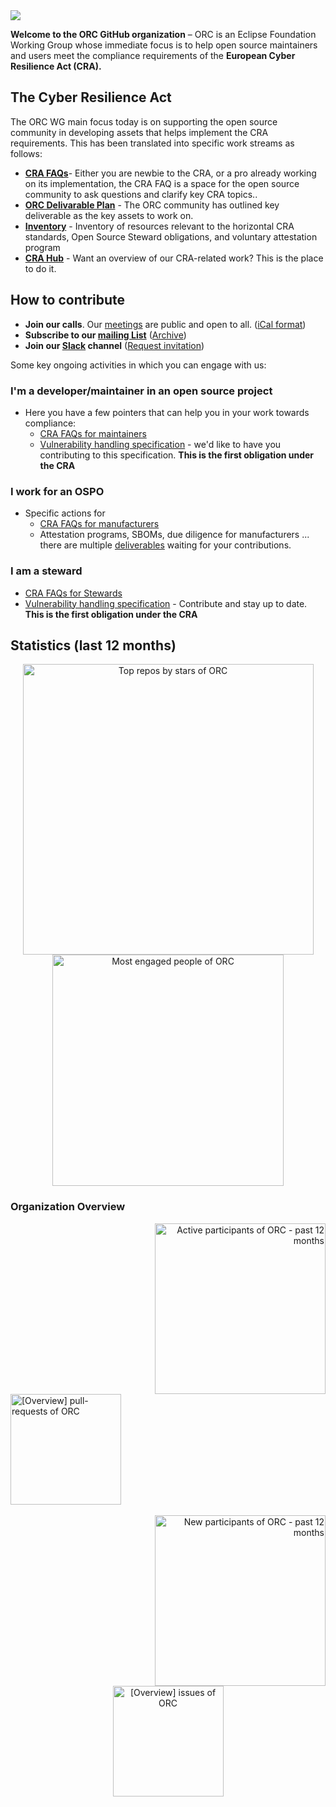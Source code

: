  <img src="https://github.com/user-attachments/assets/e3e706de-2225-4242-84cd-a9dbe517c447" />


**Welcome to the ORC GitHub organization** – ORC is an Eclipse Foundation Working Group whose immediate focus is to help open source maintainers and users meet the compliance requirements of the **European Cyber Resilience Act (CRA).**

## The Cyber Resilience Act

The ORC WG main focus today is on supporting the open source community in developing assets that helps implement the CRA requirements. This has been translated into specific work streams as follows:
- **[CRA FAQs](https://github.com/orcwg/cra-hub)**- Either you are newbie to the CRA, or a pro already working on its implementation, the CRA FAQ is a space for the open source community to ask questions and clarify key CRA topics..
- **[ORC Delivarable Plan](https://github.com/orcwg/orcwg/tree/main/cyber-resilience-sig#deliverables)** - The ORC community has outlined key deliverable as the key assets to work on.
- **[Inventory](https://github.com/orcwg/cra-hub/blob/main/inventory.md)** - Inventory of resources relevant to the horizontal CRA standards, Open Source Steward obligations, and voluntary attestation program
- **[CRA Hub](https://github.com/orcwg/cra-hub)** - Want an overview of our CRA-related work? This is the place to do it.


## How to contribute 
- **Join our calls**. Our [meetings](https://github.com/orcwg/orcwg/blob/main/MEETINGS.md) are public and open to all. ([iCal format](https://calendar.google.com/calendar/ical/c_7db8e3f13c4fac984103918a97c704bb1d619da0fdb66d33f1747849b6020aea%40group.calendar.google.com/public/basic.ics))
- **Subscribe to our [mailing List](https://accounts.eclipse.org/mailing-list/open-regulatory-compliance)** ([Archive](https://www.eclipse.org/lists/open-regulatory-compliance/maillist.html))
- **Join our [Slack](https://orcwg.slack.com/) channel** ([Request invitation](https://join.slack.com/t/orcwg/shared_invite/zt-2vi7gi5ad-re2b35i95ar3WaVF2zoZaA))

Some key ongoing activities in which you can engage with us:
### I'm a developer/maintainer in an open source project

- Here you have a few pointers that can help you in your work towards compliance:
	- [CRA FAQs for maintainers](https://github.com/orcwg/cra-hub/blob/main/faq.md#maintainers)
	- [Vulnerability handling specification](https://github.com/orcwg/vulnerability-management-spec) - we'd like to have you contributing to this specification. **This is the first obligation under the CRA**

### I work for an OSPO
- Specific actions for 
	- [CRA FAQs for manufacturers](https://github.com/orcwg/cra-hub/blob/main/faq.md#manufacturers)
	- Attestation programs, SBOMs, due diligence for manufacturers ... there are multiple [deliverables](https://github.com/orcwg/orcwg/tree/main/cyber-resilience-sig#deliverables) waiting for your contributions.

### I am a steward
- [CRA FAQs for Stewards](https://github.com/orcwg/cra-hub/blob/main/faq.md#open-source-software-stewards)
- [Vulnerability handling specification](https://github.com/orcwg/vulnerability-management-spec) - Contribute and stay up to date. **This is the first obligation under the CRA**

## Statistics (last 12 months)

<!-- Copy-paste in your Readme.md file -->

<a href="https://next.ossinsight.io/widgets/official/compose-org-stars-top-repos?owner_id=189788385&period=past_12_months" target="_blank" style="display: block" align="center">
  <picture>
    <source media="(prefers-color-scheme: dark)" srcset="https://next.ossinsight.io/widgets/official/compose-org-stars-top-repos/thumbnail.png?owner_id=189788385&period=past_12_months&image_size=4x5&color_scheme=dark" width="465" height="auto">
    <img alt="Top repos by stars of ORC" src="https://next.ossinsight.io/widgets/official/compose-org-stars-top-repos/thumbnail.png?owner_id=189788385&period=past_12_months&image_size=4x5&color_scheme=light" width="465" height="auto">
  </picture>
</a>

<!-- Made with [OSS Insight](https://ossinsight.io/) -->

<!-- Copy-paste in your Readme.md file -->

<a href="https://next.ossinsight.io/widgets/official/compose-org-engagement-scatter?owner_id=189788385&period=past_12_months" target="_blank" style="display: block" align="center">
  <picture>
    <source media="(prefers-color-scheme: dark)" srcset="https://next.ossinsight.io/widgets/official/compose-org-engagement-scatter/thumbnail.png?owner_id=189788385&period=past_12_months&image_size=5x5&color_scheme=dark" width="370" height="auto">
    <img alt="Most engaged people of ORC" src="https://next.ossinsight.io/widgets/official/compose-org-engagement-scatter/thumbnail.png?owner_id=189788385&period=past_12_months&image_size=5x5&color_scheme=light" width="370" height="auto">
  </picture>
</a>

<!-- Made with [OSS Insight](https://ossinsight.io/) -->

### Organization Overview

<!-- Copy-paste in your Readme.md file -->

<a href="https://next.ossinsight.io/widgets/official/compose-org-active-contributors?activity=active&owner_id=189788385&period=past_12_months" target="_blank" style="display: block" align="right">
  <picture>
    <source media="(prefers-color-scheme: dark)" srcset="https://next.ossinsight.io/widgets/official/compose-org-active-contributors/thumbnail.png?activity=active&owner_id=189788385&period=past_12_months&image_size=2x3&color_scheme=dark" width="273" height="auto">
    <img alt="Active participants of ORC - past 12 months" src="https://next.ossinsight.io/widgets/official/compose-org-active-contributors/thumbnail.png?activity=active&owner_id=189788385&period=past_12_months&image_size=2x3&color_scheme=light" width="273" height="auto">
  </picture>
</a>

<!-- Made with [OSS Insight](https://ossinsight.io/) -->


<!-- Copy-paste in your Readme.md file -->

<a href="https://next.ossinsight.io/widgets/official/compose-org-overview-stats?activity=pull-requests&owner_id=189788385&period=past_12_months" target="_blank" style="display: block" align="left">
  <picture>
    <source media="(prefers-color-scheme: dark)" srcset="https://next.ossinsight.io/widgets/official/compose-org-overview-stats/thumbnail.png?activity=pull-requests&owner_id=189788385&period=past_12_months&image_size=2x2&color_scheme=dark" width="177" height="auto">
    <img alt="[Overview] pull-requests of ORC" src="https://next.ossinsight.io/widgets/official/compose-org-overview-stats/thumbnail.png?activity=pull-requests&owner_id=189788385&period=past_12_months&image_size=2x2&color_scheme=light" width="177" height="auto">
  </picture>
</a>

<!-- Made with [OSS Insight](https://ossinsight.io/) -->

<br>

<!-- Copy-paste in your Readme.md file -->

<a href="https://next.ossinsight.io/widgets/official/compose-org-active-contributors?activity=new&owner_id=189788385&period=past_12_months" target="_blank" style="display: block" align="right">
  <picture>
    <source media="(prefers-color-scheme: dark)" srcset="https://next.ossinsight.io/widgets/official/compose-org-active-contributors/thumbnail.png?activity=new&owner_id=189788385&period=past_12_months&image_size=2x3&color_scheme=dark" width="273" height="auto">
    <img alt="New participants of ORC - past 12 months" src="https://next.ossinsight.io/widgets/official/compose-org-active-contributors/thumbnail.png?activity=new&owner_id=189788385&period=past_12_months&image_size=2x3&color_scheme=light" width="273" height="auto">
  </picture>
</a>

<!-- Made with [OSS Insight](https://ossinsight.io/) -->

<!-- Copy-paste in your Readme.md file -->

<a href="https://next.ossinsight.io/widgets/official/compose-org-overview-stats?activity=issues&owner_id=189788385&period=past_12_months" target="_blank" style="display: block" align="center">
  <picture>
    <source media="(prefers-color-scheme: dark)" srcset="https://next.ossinsight.io/widgets/official/compose-org-overview-stats/thumbnail.png?activity=issues&owner_id=189788385&period=past_12_months&image_size=2x2&color_scheme=dark" width="177" height="auto">
    <img alt="[Overview] issues of ORC" src="https://next.ossinsight.io/widgets/official/compose-org-overview-stats/thumbnail.png?activity=issues&owner_id=189788385&period=past_12_months&image_size=2x2&color_scheme=light" width="177" height="auto">
  </picture>
</a>

<!-- Made with [OSS Insight](https://ossinsight.io/) -->
